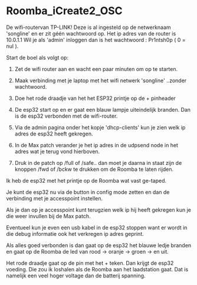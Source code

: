 # Roomba_iCreate2_OSC
 
De wifi-routervan TP-LINK! Deze is al ingesteld op de netwerknaam 'songline' en er zit géén wachtwoord op.
Het ip adres van de router is 10.0.1.1
Wil je als 'admin' inloggen dan is het wachtwoord : Pr1ntsh0p ( 0 = nul ).

Start de boel als volgt op: 

1. Zet de wifi router aan en wacht een paar minuten om op te starten.

2. Maak verbinding met je laptop met het wifi netwerk 'songline' ..zonder wachtwoord.

3. Doe het rode draadje van het het ESP32 printje op de + pinheader

4. De esp32 start op en er gaat een blauw lampje uiteindelijk branden. Dan is de esp32 verbonden met de wifi-router.

5. Via de admin pagina onder het kopje 'dhcp-clients' kun je zien welk ip adres de esp32 heeft gekregen.

6. In de Max patch verander je het ip adres in de udpsend node in het adres wat je terug vond hierboven.

7. Druk in de patch op 
/full of /safe.. dan moet je daarna in staat zijn de knoppen /fwd of /bckw te drukken om de Roomba te laten rijden.


Ik heb de esp32 met het printje op de Roomba wat vast ge-taped.

Je kunt de esp32 nu via de button in config mode zetten en dan de verbinding met je accesspoint instellen.

Als je dan op je accesspoint kunt terugzien welk ip hij heeft gekregen kun je die weer invullen bij de Max patch.

Eventueel kun je even een usb kabel in de esp32 stoppen want er wordt in die debug informatie ook het verkregen ip adres geprint.

Als alles goed verbonden is dan gaat op de esp32 het blauwe ledje branden en gaat op de Roomba de led van rood -> oranje -> groen -> en uit.

 
Het rode draadje gaat op de pin met het + teken. Dan krijgt de esp32 voeding. Die zou ik loshalen als de Roomba aan het laadstation gaat. Dat is namelijk een veel hoger voltage dan de batterij spanning.

 
